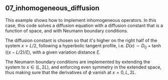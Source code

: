 ## 07_inhomogeneous_diffusion

This example shows how to implement inhomogeneous operators. In this case, this code solves a diffusion equation with a diffusion constant that is a function of space, and with Neumann boundary conditions. 

The diffusion constant is chosen so that it's higher on the right half of the system $x>L/2$, following a hyperbolic tangent profile, i.e. $D(x) \sim D_0 + \tanh((x - L/2)/\xi)$, with a given variation distance $\xi$.

The Neumann boundary conditions are implemented by extending the system to $x\in(L, 2L)$, and enforcing even symmetry in the extended space, thus making sure that the derivatives of $\phi$ vanish at $x=0,L,2L$.
